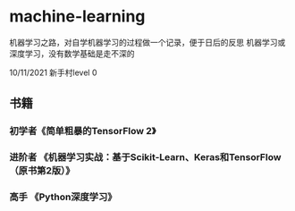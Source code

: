 # machine-learning
机器学习之路，对自学机器学习的过程做一个记录，便于日后的反思
机器学习或深度学习，没有数学基础是走不深的

10/11/2021 新手村level 0

## 书籍
### 初学者《简单粗暴的TensorFlow 2》

### 进阶者 《机器学习实战：基于Scikit-Learn、Keras和TensorFlow（原书第2版）》

### 高手 《Python深度学习》
